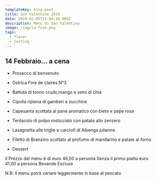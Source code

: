 ```yaml
---
templateKey: blog-post
title: San Valentino 2019
date: 2019-02-05T15:04:10.000Z
description: Menu di San Valentino
image: /img/la-foce.png
tags:
  - flavor
  - tasting
---
```


## 14 Febbraio... a cena

- Prosecco di benvenuto

- Ostrica Fine de claires N°3

- Battuta di tonno crudo,mango e semi di chia

- Cipolla ripiena di gamberi e zucchine

- Capesanta scottata al pane aromatico con biete e pepe rosa

- Tentacolo di polpo rosticciato con patata allo zenzero

- Lasagnetta alle triglie e carciofi di Albenga julienne

- Filetto di Branzino scottato al profumo di mandarino e patate al forno

- Dessert

Il Prezzo del menu è di euro 46,00 a persona
Senza il primo piatto euro 41,00 a persona
Bevande Escluse

N.B: Il menu potrà variare leggermente in base al pescato
